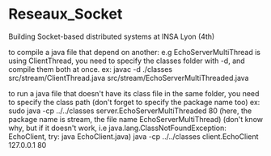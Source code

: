# Reseaux_Socket
Building Socket-based distributed systems at INSA Lyon (4th)

to compile a java file that depend on another: e.g EchoServerMultiThread is using ClientThread, you need to specify the classes folder with -d, and compile them both at once. 
ex:  javac  -d ./classes src/stream/ClientThread.java src/stream/EchoServerMultiThreaded.java 

to run a java file that doesn't have its class file in the same folder, you need to specify the class path (don't forget to specify the package name too)
ex: sudo java -cp ../../classes server.EchoServerMultiThreaded 80
(here, the package name is stream, the file name EchoServerMultiThread)
(don't know why, but if it doesn't work, i.e java.lang.ClassNotFoundException: EchoClient, try:  java EchoClient.java)
java -cp ../../classes client.EchoClient 127.0.0.1 80